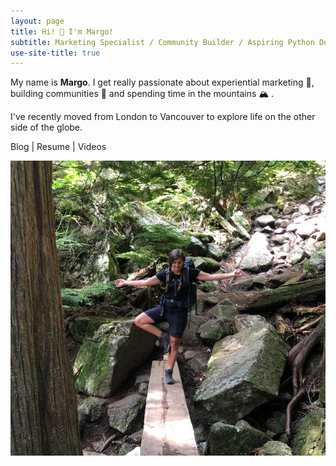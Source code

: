 ```yaml
---
layout: page
title: Hi! 👋 I'm Margo!
subtitle: Marketing Specialist / Community Builder / Aspiring Python Developer
use-site-title: true
---
```


My name is <b>Margo</b>. I get really passionate about experiential marketing 🚀, building communities 🙋‍ and spending time in the mountains 🏔 . 

I've recently moved from London to Vancouver to explore life on the other side of the globe. 

Blog | Resume | Videos

![Here's me doing a tree pose on a tree](img/MargoGantner_Marketing_Specialist.png)



<!--<h2>Latest Blogs</h2>
<div class="posts-list">
  {% for post in paginator.posts %}
  <article class="post-preview">
    <a href="{{ post.url | relative_url }}">
	  <h2 class="post-title">{{ post.title }}</h2>

	  {% if post.subtitle %}
	  <h3 class="post-subtitle">
	    {{ post.subtitle }}
	  </h3>
	  {% endif %}
    </a>

    <p class="post-meta">
      Posted on {{ post.date | date: "%B %-d, %Y" }}
    </p>

    <div class="post-entry-container">
      {% if post.image %}
      <div class="post-image">
        <a href="{{ post.url | relative_url }}">
          <img src="{{ post.image | relative_url }}">
        </a>
      </div>
      {% endif %}
      <div class="post-entry">
        {{ post.excerpt | strip_html | xml_escape | truncatewords: site.excerpt_length }}
        {% assign excerpt_word_count = post.excerpt | number_of_words %}
        {% if post.content != post.excerpt or excerpt_word_count > site.excerpt_length %}
          <a href="{{ post.url | relative_url }}" class="post-read-more">[Read&nbsp;More]</a>
        {% endif %}
      </div>
    </div>

    {% if post.tags.size > 0 %}
    <div class="blog-tags">
      Tags:
      {% if site.link-tags %}
      {% for tag in post.tags %}
      <a href="{{ '/tags' | relative_url }}#{{- tag -}}">{{- tag -}}</a>
      {% endfor %}
      {% else %}
        {{ post.tags | join: ", " }}
      {% endif %}
    </div>
    {% endif %}

   </article>
  {% endfor %}
</div>

{% if paginator.total_pages > 1 %}
<ul class="pager main-pager">
  {% if paginator.previous_page %}
  <li class="previous">
    <a href="{{ paginator.previous_page_path | relative_url }}">&larr; Newer Posts</a>
  </li>
  {% endif %}
  {% if paginator.next_page %}
  <li class="next">
    <a href="{{ paginator.next_page_path | relative_url }}">Older Posts &rarr;</a>
  </li>
  {% endif %}
</ul>
{% endif %}-->

